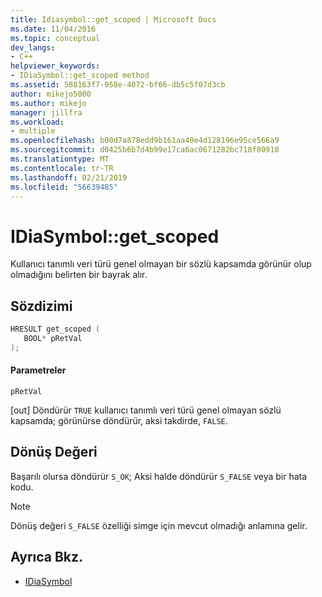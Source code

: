 ```yaml
---
title: Idiasymbol::get_scoped | Microsoft Docs
ms.date: 11/04/2016
ms.topic: conceptual
dev_langs:
- C++
helpviewer_keywords:
- IDiaSymbol::get_scoped method
ms.assetid: 588163f7-958e-4072-bf66-db5c5f07d3cb
author: mikejo5000
ms.author: mikejo
manager: jillfra
ms.workload:
- multiple
ms.openlocfilehash: b00d7a878edd9b161aa40e4d128196e95ce566a9
ms.sourcegitcommit: d0425b6b7d4b99e17ca6ac0671282bc718f80910
ms.translationtype: MT
ms.contentlocale: tr-TR
ms.lasthandoff: 02/21/2019
ms.locfileid: "56639485"
---
```

# <a name="idiasymbolgetscoped"></a>IDiaSymbol::get_scoped
Kullanıcı tanımlı veri türü genel olmayan bir sözlü kapsamda görünür olup olmadığını belirten bir bayrak alır.

## <a name="syntax"></a>Sözdizimi

```C++
HRESULT get_scoped ( 
   BOOL* pRetVal
);
```

#### <a name="parameters"></a>Parametreler
 `pRetVal`

[out] Döndürür `TRUE` kullanıcı tanımlı veri türü genel olmayan sözlü kapsamda; görünürse döndürür, aksi takdirde, `FALSE`.

## <a name="return-value"></a>Dönüş Değeri
 Başarılı olursa döndürür `S_OK`; Aksi halde döndürür `S_FALSE` veya bir hata kodu.

> [!NOTE]
>  Dönüş değeri `S_FALSE` özelliği simge için mevcut olmadığı anlamına gelir.

## <a name="see-also"></a>Ayrıca Bkz.
- [IDiaSymbol](../../debugger/debug-interface-access/idiasymbol.md)